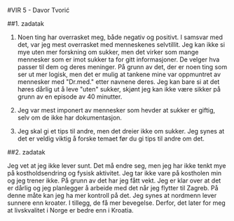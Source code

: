 #VIR 5 - Davor Tvorić

##1. zadatak

1. Noen ting har overrasket meg, både negativ og positivt. I samsvar med det, var jeg mest overrasket med menneskenes selvtillit. Jeg kan ikke si mye uten mer forskning om sukker, men det virker som mange mennesker som er imot sukker ta for gitt informasjoner. De velger hva  passer til dem og deres meninger. På grunn av det, der er noen ting som ser ut mer logisk, men det er mulig at tankene mine var oppmuntret av mennesker med "Dr.med." etter navnene deres. Jeg kan bare si at det høres dårlig ut å leve "uten" sukker, skjønt jeg kan ikke være sikker på grunn av en episode av 40 minutter.

2. Jeg var mest imponert av mennesker som hevder at sukker er giftig, selv om de ikke har dokumentasjon.

3. Jeg skal gi et tips til andre, men det dreier ikke om sukker. Jeg synes at det er veldig viktig å forske temaet før du gi tips til andre om det.

##2. zadatak

Jeg vet at jeg ikke lever sunt. Det må endre seg, men jeg har ikke tenkt mye på kostholdsendring og fysisk aktivitet. Jeg tar ikke vare på kostholen min og jeg trener ikke. På grunn av det har jeg fått vekt. Jeg er klar over at det er dårlig og jeg planlegger å arbeide med det når jeg flytter til Zagreb. På denne måte kan jeg ha mer kontroll på det. Jeg synes at nordmenn lever sunnere enn kroater. I tillegg, de få mer bevegelse. Derfor, det later for meg at livskvalitet i Norge er bedre enn i Kroatia.